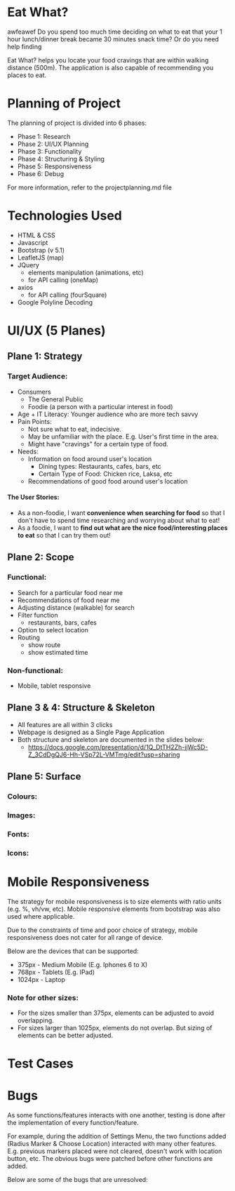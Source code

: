 # Eat What?
awfeawef
Do you spend too much time deciding on what to eat that your 1 hour lunch/dinner break became 30 minutes snack time? Or do you need help finding 

Eat What? helps you locate your food cravings that are within walking distance (500m). The application is also capable of recommending you places to eat.


# Planning of Project
The planning of project is divided into 6 phases:
- Phase 1: Research
- Phase 2: UI/UX Planning
- Phase 3: Functionality
- Phase 4: Structuring & Styling
- Phase 5: Responsiveness
- Phase 6: Debug

For more information, refer to the projectplanning.md file

# Technologies Used
- HTML & CSS
- Javascript
- Bootstrap (v 5.1)
- LeafletJS (map)
- JQuery 
    - elements manipulation (animations, etc)
    - for API calling (oneMap)
- axios
    - for API calling (fourSquare)
- Google Polyline Decoding 



# UI/UX (5 Planes)
## Plane 1: Strategy
### Target Audience:
- Consumers
  - The General Public
  - Foodie (a person with a particular interest in food)
- Age + IT Literacy: Younger audience who are more tech savvy
- Pain Points:
  - Not sure what to eat, indecisive.
  - May be unfamiliar with the place. E.g. User's first time in the area.
  - Might have "cravings" for a certain type of food.
- Needs:
  - Information on food around user's location
    - Dining types: Restaurants, cafes, bars, etc
    - Certain Type of Food: Chicken rice, Laksa, etc
  - Recommendations of good food around user's location

#### The User Stories:
- As a non-foodie, I want **convenience when searching for food** so that I don't have to spend time researching and worrying about what to eat!
- As a foodie, I want to **find out what are the nice food/interesting places to eat** so that I can try them out!

## Plane 2: Scope
### Functional:
- Search for a particular food near me
- Recommendations of food near me
- Adjusting distance (walkable) for search
- Filter function
    - restaurants, bars, cafes
- Option to select location
- Routing
    - show route
    - show estimated time
### Non-functional:
- Mobile, tablet responsive

## Plane 3 & 4: Structure & Skeleton
- All features are all within 3 clicks
- Webpage is designed as a Single Page Application
- Both structure and skeleton are documented in the slides below:
    - https://docs.google.com/presentation/d/1Q_DtTH2Zh-jjWc5D-Z_3CdDgQJ6-Hh-VSp72L-VMTmg/edit?usp=sharing

## Plane 5: Surface
### Colours:


### Images:

### Fonts:

### Icons:



# Mobile Responsiveness
The strategy for mobile responsiveness is to size elements with ratio units (e.g. %, vh/vw, etc). Mobile responsive elements from bootstrap was also used where applicable.

Due to the constraints of time and poor choice of strategy, mobile responsiveness does not cater for all range of device.

Below are the devices that can be supported:
- 375px - Medium Mobile (E.g. Iphones 6 to X)
- 768px - Tablets (E.g. IPad)
- 1024px - Laptop

### Note for other sizes:
- For the sizes smaller than 375px, elements can be adjusted to avoid overlapping.
- For sizes larger than 1025px, elements do not overlap. But sizing of elements can be better adjusted.

# Test Cases






# Bugs
As some functions/features interacts with one another, testing is done after the implementation of every function/feature. 

For example, during the addition of Settings Menu, the two functions added (Radius Marker & Choose Location) interacted with many other features. E.g. previous markers placed were not cleared, doesn't work with location button, etc. The obvious bugs were patched before other functions are added.

Below are some of the bugs that are unresolved:


# 




